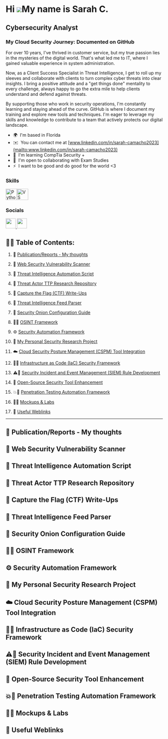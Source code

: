 Hi ![](https://user-images.githubusercontent.com/18350557/176309783-0785949b-9127-417c-8b55-ab5a4333674e.gif)My name is Sarah C. 
================================================================================================================================

Cybersecurity Analyst
---------------------

### My Cloud Security Journey: Documented on GitHub

For over 10 years, I've thrived in customer service, but my true passion lies in the mysteries of the digital world. That's what led me to IT, where I gained valuable experience in system administration. 

Now, as a Client Success Specialist in Threat Intelligence, I get to roll up my sleeves and collaborate with clients to turn complex cyber threats into clear insights. I bring a positive attitude and a "get things done" mentality to every challenge, always happy to go the extra mile to help clients understand and defend against threats. 

By supporting those who work in security operations, I'm constantly learning and staying ahead of the curve. GitHub is where I document my training and explore new tools and techniques. I'm eager to leverage my skills and knowledge to contribute to a team that actively protects our digital landscape.

* 🌍  I'm based in Florida
* ✉️  You can contact me at [www.linkedin.com/in/sarah-camacho2023](mailto:www.linkedin.com/in/sarah-camacho2023)
* 🧠  I'm learning CompTia Security +
* 🤝  I'm open to collaborating with Exam Studies
* ⚡  I want to be good and do good for the world <3

### Skills


<p align="left">
<a href="https://www.python.org/" target="_blank" rel="noreferrer"><img src="https://raw.githubusercontent.com/danielcranney/readme-generator/main/public/icons/skills/python-colored.svg" width="36" height="36" alt="Python" /></a><a href="https://code.visualstudio.com/" target="_blank" rel="noreferrer"><img src="https://raw.githubusercontent.com/danielcranney/readme-generator/main/public/icons/skills/visualstudiocode.svg" width="36" height="36" alt="VS Code" /></a>
</p>


### Socials

<p align="left"> <a href="https://www.github.com/Sylkpac" target="_blank" rel="noreferrer"> <picture> <source media="(prefers-color-scheme: dark)" srcset="https://raw.githubusercontent.com/danielcranney/readme-generator/main/public/icons/socials/github-dark.svg" /> <source media="(prefers-color-scheme: light)" srcset="https://raw.githubusercontent.com/danielcranney/readme-generator/main/public/icons/socials/github.svg" /> <img src="https://raw.githubusercontent.com/danielcranney/readme-generator/main/public/icons/socials/github.svg" width="32" height="32" /> </picture> </a> <a href="https://www.linkedin.com/in/sarah-camacho2023" target="_blank" rel="noreferrer"> <picture> <source media="(prefers-color-scheme: dark)" srcset="https://raw.githubusercontent.com/danielcranney/readme-generator/main/public/icons/socials/linkedin-dark.svg" /> <source media="(prefers-color-scheme: light)" srcset="https://raw.githubusercontent.com/danielcranney/readme-generator/main/public/icons/socials/linkedin.svg" /> <img src="https://raw.githubusercontent.com/danielcranney/readme-generator/main/public/icons/socials/linkedin.svg" width="32" height="32" /> </picture> </a></p>

<h2>👨‍💻 Table of Contents:</h2>

1. 📝 [Publication/Reports - My thoughts](#publicationreports)

2. 🔎 [Web Security Vulnerability Scanner](#web-security-vulnerability-scanner)

3. 🤖 [Threat Intelligence Automation Script](#threat-intelligence-automation-script) 

4. 🎯 [Threat Actor TTP Research Repository](#threat-actor-ttp-research-repository)

5. 🏁 [Capture the Flag (CTF) Write-Ups](#capture-the-flag-ctf-write-ups)

6. 📡 [Threat Intelligence Feed Parser](#threat-intelligence-feed-parser)

7. 🧅 [Security Onion Configuration Guide](#security-onion-configuration-guide)

8. 🕵️‍♀️ [OSINT Framework ](#osint-framework)

9. ⚙️ [Security Automation Framework](#security-automation-framework)

10. 🔬 [My Personal Security Research Project](#my-personal-security-research-project)

11. ☁️ [Cloud Security Posture Management (CSPM) Tool Integration](#cloud-security-posture-management-cspm-tool-integration)

12. 🦺🔐 [Infrastructure as Code (IaC) Security Framework](#infrastructure-as-code-iac-security-framework)

13. ⚠️📔 [Security Incident and Event Management (SIEM) Rule Development](#security-incident-and-event-management-siem-rule-development)

14. 🧰 [Open-Source Security Tool Enhancement](#open-source-security-tool-enhancement)

15. 💥🤖 [Penetration Testing Automation Framework](#penetration-testing-automation-framework)

16. 🎨🧪 [Mockups & Labs](#mockups-and-labs)

17. 🔗 [Useful Weblinks](#useful-weblinks)

------------------------------------------------------

## 📝 Publication/Reports - My thoughts <a name="publicationreports"></a>

## 🔎 Web Security Vulnerability Scanner <a name="web-security-vulnerability-scanner"></a>

## 🤖 Threat Intelligence Automation Script <a name="threat-intelligence-automation-script"></a>

## 🎯 Threat Actor TTP Research Repository <a name="threat-actor-ttp-research-repository"></a>

## 🏁 Capture the Flag (CTF) Write-Ups <a name="capture-the-flag-ctf-write-ups"></a>

## 📡 Threat Intelligence Feed Parser <a name="threat-intelligence-feed-parser"></a>

## 🧅 Security Onion Configuration Guide <a name="security-onion-configuration-guide"></a>

## 🕵️‍♀️ OSINT Framework <a name="osint-framework"></a>

## ⚙️ Security Automation Framework <a href="#security-automation-framework"></a>

## 🔬 My Personal Security Research Project <a href="#my-personal-security-research-project"></a>

## ☁️ Cloud Security Posture Management (CSPM) Tool Integration <a href="#cloud-security-posture-management-cspm-tool-integration"></a>

## 🦺🔐 Infrastructure as Code (IaC) Security Framework <a href="#infrastructure-as-code-iac-security-framework"></a>

## ⚠️📔 Security Incident and Event Management (SIEM) Rule Development <a href="#security-incident-and-event-management-siem-rule-development"></a>

## 🧰 Open-Source Security Tool Enhancement <a href="#open-source-security-tool-enhancement"></a>

## 💥🤖 Penetration Testing Automation Framework <a href="#penetration-testing-automation-framework"></a>

## 🎨🧪 Mockups & Labs <a href="#mockups-and-labs"></a>

## 🔗 Useful Weblinks <a href="#useful-weblinks"></a>




